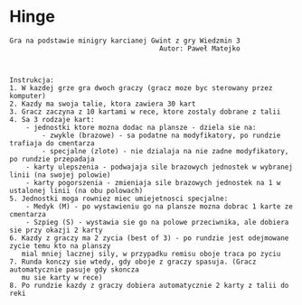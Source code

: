 # Hinge

    Gra na podstawie minigry karcianej Gwint z gry Wiedzmin 3
                                         Autor: Paweł Matejko



    Instrukcja:
    1. W kazdej grze gra dwoch graczy (gracz moze byc sterowany przez komputer)
    2. Kazdy ma swoja talie, ktora zawiera 30 kart
    3. Gracz zaczyna z 10 kartami w rece, ktore zostaly dobrane z talii
    4. Sa 3 rodzaje kart:
        - jednostki ktore mozna dodac na plansze - dziela sie na:
            - zwykle (brazowe) - sa podatne na modyfikatory, po rundzie trafiaja do cmentarza
            - specjalne (zlote) - nie dzialaja na nie zadne modyfikatory, po rundzie przepadaja
        - karty ulepszenia - podwajaja sile brazowych jednostek w wybranej linii (na swojej polowie)
        - karty pogorszenia - zmieniaja sile brazowych jednostek na 1 w ustalonej linii (na obu polowach)
    5. Jednostki moga rowniez miec umiejetnosci specjalne:
        - Medyk (M) - po wystawieniu go na plansze mozna dobrac 1 karte ze cmentarza
        - Szpieg (S) - wystawia sie go na polowe przeciwnika, ale dobiera sie przy okazji 2 karty
    6. Kazdy z graczy ma 2 zycia (best of 3) - po rundzie jest odejmowane zycie temu kto na planszy
       mial mniej lacznej sily, w przypadku remisu oboje traca po zyciu
    7. Runda konczy sie wtedy, gdy oboje z graczy spasuja. (Gracz automatycznie pasuje gdy skoncza
       mu sie karty w rece)
    8. Po rundzie kazdy z graczy dobiera automatycznie 2 karty z talii do reki
